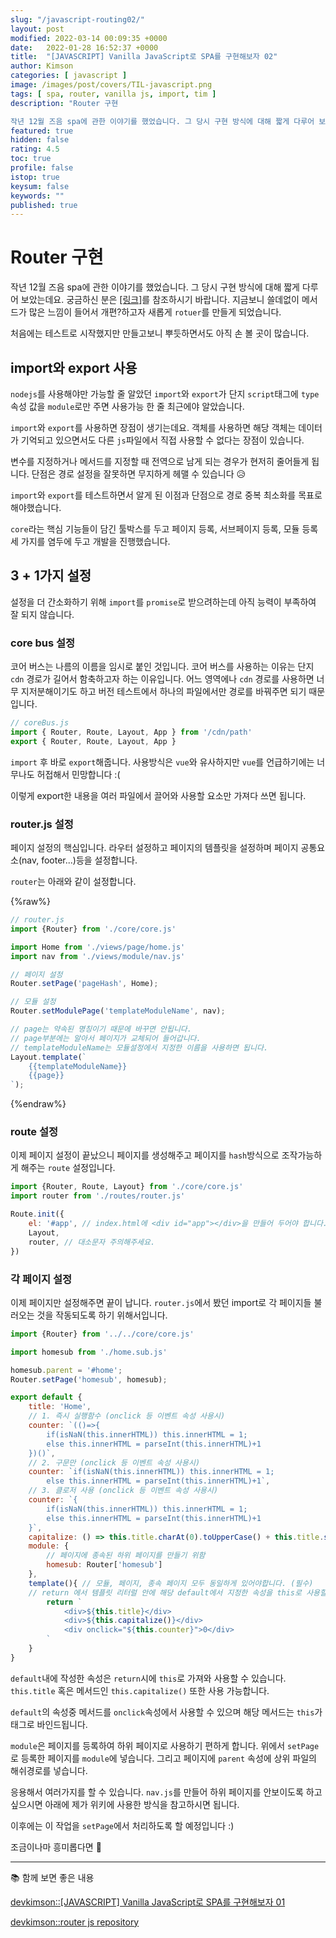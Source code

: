 ```yaml
---
slug: "/javascript-routing02/"
layout: post
modified: 2022-03-14 00:09:35 +0000
date:   2022-01-28 16:52:37 +0000
title:  "[JAVASCRIPT] Vanilla JavaScript로 SPA를 구현해보자 02"
author: Kimson
categories: [ javascript ]
image: /images/post/covers/TIL-javascript.png
tags: [ spa, router, vanilla js, import, tim ]
description: "Router 구현

작년 12월 즈음 spa에 관한 이야기를 했었습니다. 그 당시 구현 방식에 대해 짧게 다루어 보았는데요. 궁금하신 분은 링크를 참조하시기 바랍니다. 지금보니 쓸데없이 메서드가 많은 느낌이 들어서 개편?하고자 새롭게 `rotuer`를 만들게 되었습니다."
featured: true
hidden: false
rating: 4.5
toc: true
profile: false
istop: true
keysum: false
keywords: ""
published: true
---
```


# Router 구현

작년 12월 즈음 spa에 관한 이야기를 했었습니다. 그 당시 구현 방식에 대해 짧게 다루어 보았는데요. 궁금하신 분은 <a class="text-danger" href="/javascript-routing01">[링크]</a>를 참조하시기 바랍니다. 지금보니 쓸데없이 메서드가 많은 느낌이 들어서 개편?하고자 새롭게 `rotuer`를 만들게 되었습니다.

처음에는 테스트로 시작했지만 만들고보니 뿌듯하면서도 아직 손 볼 곳이 많습니다.

## import와 export 사용

`nodejs`를 사용해야만 가능할 줄 알았던 `import`와 `export`가 단지 `script`태그에 `type`속성 값을 `module`로만 주면 사용가능 한 줄 최근에야 알았습니다.

`import`와 `export`를 사용하면 장점이 생기는데요. 객체를 사용하면 해당 객체는 데이터가 기억되고 있으면서도 다른 `js`파일에서 직접 사용할 수 없다는 장점이 있습니다.

변수를 지정하거나 메서드를 지정할 때 전역으로 남게 되는 경우가 현저히 줄어들게 됩니다. 단점은 경로 설정을 잘못하면 무지하게 헤맬 수 있습니다 😥

`import`와 `export`를 테스트하면서 알게 된 이점과 단점으로 경로 중복 최소화를 목표로 해야했습니다.

`core`라는 핵심 기능들이 담긴 툴박스를 두고 페이지 등록, 서브페이지 등록, 모듈 등록 세 가지를 염두에 두고 개발을 진행했습니다.

## 3 + 1가지 설정

설정을 더 간소화하기 위해 `import`를 `promise`로 받으려하는데 아직 능력이 부족하여 잘 되지 않습니다.

### core bus 설정

코어 버스는 나름의 이름을 임시로 붙인 것입니다. 코어 버스를 사용하는 이유는 단지 `cdn` 경로가 길어서 함축하고자 하는 이유입니다. 어느 영역에나 `cdn` 경로를 사용하면 너무 지저분해이기도 하고 버전 테스트에서 하나의 파일에서만 경로를 바꿔주면 되기 때문입니다.

```javascript
// coreBus.js
import { Router, Route, Layout, App } from '/cdn/path'
export { Router, Route, Layout, App }
```

`import` 후 바로 `export`해줍니다. 사용방식은 `vue`와 유사하지만 `vue`를 언급하기에는 너무나도 허접해서 민망합니다 :(

이렇게 export한 내용을 여러 파일에서 끌어와 사용할 요소만 가져다 쓰면 됩니다.

### router.js 설정

페이지 설정의 핵심입니다. 라우터 설정하고 페이지의 템플릿을 설정하며 페이지 공통요소(nav, footer...)등을 설정합니다.

`router`는 아래와 같이 설정합니다.

{%raw%}

```javascript
// router.js
import {Router} from './core/core.js'

import Home from './views/page/home.js'
import nav from './views/module/nav.js'

// 페이지 설정
Router.setPage('pageHash', Home);

// 모듈 설정
Router.setModulePage('templateModuleName', nav);

// page는 약속된 명칭이기 때문에 바꾸면 안됩니다.
// page부분에는 알아서 페이지가 교체되어 들어갑니다.
// templateModuleName는 모듈설정에서 지정한 이름을 사용하면 됩니다. 
Layout.template(`
    {{templateModuleName}}
    {{page}}
`);
```

{%endraw%}

### route 설정

이제 페이지 설정이 끝났으니 페이지를 생성해주고 페이지를 `hash`방식으로 조작가능하게 해주는 `route` 설정입니다.

```javascript
import {Router, Route, Layout} from './core/core.js'
import router from './routes/router.js'

Route.init({
    el: '#app', // index.html에 <div id="app"></div>을 만들어 두어야 합니다.
    Layout,
    router, // 대소문자 주의해주세요.
})
```

### 각 페이지 설정

이제 페이지만 설정해주면 끝이 납니다. `router.js`에서 봤던 import로 각 페이지들 불러오는 것을 작동되도록 하기 위해서입니다.

```javascript
import {Router} from '../../core/core.js'

import homesub from './home.sub.js'

homesub.parent = '#home';
Router.setPage('homesub', homesub);

export default {
    title: 'Home',
    // 1. 즉시 실행함수 (onclick 등 이벤트 속성 사용시)
    counter: `(()=>{
        if(isNaN(this.innerHTML)) this.innerHTML = 1;
        else this.innerHTML = parseInt(this.innerHTML)+1
    })()`,
    // 2. 구문만 (onclick 등 이벤트 속성 사용시)
    counter: `if(isNaN(this.innerHTML)) this.innerHTML = 1;
        else this.innerHTML = parseInt(this.innerHTML)+1`,
    // 3. 클로저 사용 (onclick 등 이벤트 속성 사용시)
    counter: `{
        if(isNaN(this.innerHTML)) this.innerHTML = 1;
        else this.innerHTML = parseInt(this.innerHTML)+1
    }`,
    capitalize: () => this.title.charAt(0).toUpperCase() + this.title.slice(1),
    module: {
        // 페이지에 종속된 하위 페이지를 만들기 위함
        homesub: Router['homesub']
    },
    template(){ // 모듈, 페이지, 종속 페이지 모두 동일하게 있어야합니다. (필수)
    // return 에서 템플릿 리터럴 안에 해당 default에서 지정한 속성을 this로 사용할 수 있습니다.
        return `
            <div>${this.title}</div>
            <div>${this.capitalize()}</div>
            <div onclick="${this.counter}">0</div>
        `
    }
}
```

`default`내에 작성한 속성은 `return`시에 `this`로 가져와 사용할 수 있습니다. `this.title` 혹은 메서드인 `this.capitalize()` 또한 사용 가능합니다.

`default`의 속성중 메서드를 `onclick`속성에서 사용할 수 있으며 해당 메서드는 `this`가 태그로 바인드됩니다.

`module`은 페이지를 등록하여 하위 페이지로 사용하기 편하게 합니다. 위에서 `setPage`로 등록한 페이지를 `module`에 넣습니다. 그리고 페이지에 `parent` 속성에 상위 파일의 해쉬경로를 넣습니다.

응용해서 여러가지를 할 수 있습니다. `nav.js`를 만들어 하위 페이지를 안보이도록 하고 싶으시면 아래에 제가 위키에 사용한 방식을 참고하시면 됩니다.

이후에는 이 작업을 `setPage`에서 처리하도록 할 예정입니다 :\)

조금이나마 흥미롭다면 👏

-----

📚 함께 보면 좋은 내용

[devkimson::[JAVASCRIPT] Vanilla JavaScript로 SPA를 구현해보자 01](/javascript-routing01)

[devkimson::router js repository](https://github.com/kkn1125/router)